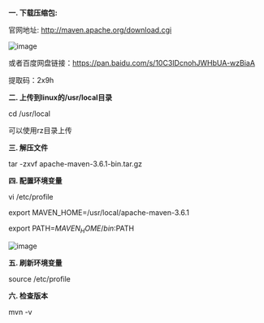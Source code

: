 **一. 下载压缩包:**

官网地址: http://maven.apache.org/download.cgi

![image](https://typoralim.oss-cn-beijing.aliyuncs.com/img/20210517165846.png)

或者百度网盘链接：https://pan.baidu.com/s/10C3IDcnohJWHbUA-wzBiaA

提取码：2x9h

**二. 上传到linux的/usr/local目录**

cd /usr/local

可以使用rz目录上传

**三. 解压文件**

tar -zxvf apache-maven-3.6.1-bin.tar.gz

**四. 配置环境变量**

vi /etc/profile

export MAVEN_HOME=/usr/local/apache-maven-3.6.1

export PATH=$MAVEN_HOME/bin:$PATH 

![image](https://typoralim.oss-cn-beijing.aliyuncs.com/img/20210517165848.png)

**五. 刷新环境变量**

source /etc/profile

**六. 检查版本**

mvn -v 